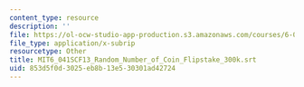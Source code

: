 ```yaml
---
content_type: resource
description: ''
file: https://ol-ocw-studio-app-production.s3.amazonaws.com/courses/6-041sc-probabilistic-systems-analysis-and-applied-probability-fall-2013/853d5f0d3025eb8b13e530301ad42724_MIT6_041SCF13_Random_Number_of_Coin_Flipstake_300k.srt
file_type: application/x-subrip
resourcetype: Other
title: MIT6_041SCF13_Random_Number_of_Coin_Flipstake_300k.srt
uid: 853d5f0d-3025-eb8b-13e5-30301ad42724
---
```

